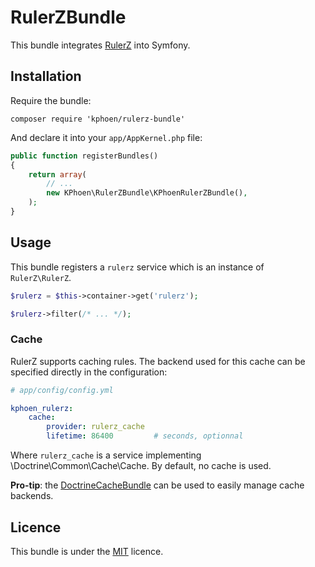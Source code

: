 RulerZBundle
============

This bundle integrates [RulerZ](https://github.com/K-Phoen/rulerz) into Symfony.

Installation
------------

Require the bundle:

```
composer require 'kphoen/rulerz-bundle'
```

And declare it into your `app/AppKernel.php` file:

```php
public function registerBundles()
{
    return array(
        // ...
        new KPhoen\RulerZBundle\KPhoenRulerZBundle(),
    );
}
```

Usage
-----

This bundle registers a `rulerz` service which is an instance of `RulerZ\RulerZ`.

```php
$rulerz = $this->container->get('rulerz');

$rulerz->filter(/* ... */);
```

### Cache

RulerZ supports caching rules. The backend used for this cache can be specified
directly in the configuration:

```yaml
# app/config/config.yml

kphoen_rulerz:
    cache:
        provider: rulerz_cache
        lifetime: 86400         # seconds, optionnal
```

Where `rulerz_cache` is a service implementing \Doctrine\Common\Cache\Cache.
By default, no cache is used.

**Pro-tip**: the [DoctrineCacheBundle](https://github.com/doctrine/DoctrineCacheBundle)
can be used to easily manage cache backends.

Licence
-------

This bundle is under the [MIT](https://github.com/K-Phoen/RulerZBundle/blob/master/LICENSE) licence.
